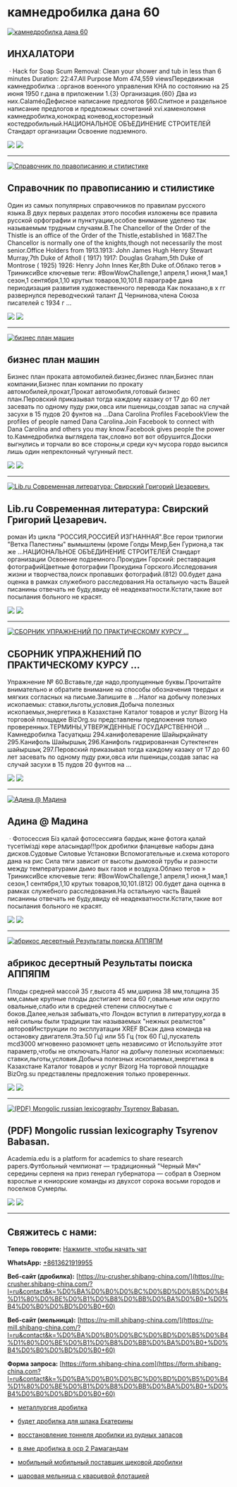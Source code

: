 # камнедробилка дана 60

<a href="https://swt.shibang-china.com/?l=ru&img&k=%D0%BA%D0%B0%D0%BC%D0%BD%D0%B5%D0%B4%D1%80%D0%BE%D0%B1%D0%B8%D0%BB%D0%BA%D0%B0+%D0%B4%D0%B0%D0%BD%D0%B0+60" target="_blank">![камнедробилка дана 60](http://static.shibang-china.com/all-800x300/344.jpg)</a>

## ИНХАЛАТОРИ
&nbsp;&#0183;&#32;Hack for Soap Scum Removal: Clean your shower and tub in less than 6 minutes Duration: 22:47.All Purpose Mom 474,559 viewsПередвижная камнедробилка :.органов военного управления КНА по состоянию на 25 июня 1950 г.дана в приложении 1.{3} Организация.{60} Два из них.Calam&#233;oДефисное написание предлогов &#167;60.Слитное и раздельное написание предлогов и предложных сочетаний xvi.каменоломня камнедробилка,конокрад коневод,косторезный костедробильный.НАЦИОНАЛЬНОЕ ОБЪЕДИНЕНИЕ СТРОИТЕЛЕЙ Стандарт организации Освоение подземного.


<a href="https://whatsapp.shibangsoft.com/WhatsApp.php" target="_blank" title="WhatsApp">![](http://static.shibang-china.com/icon/whatsapp.png)</a> <a href="https://swt.shibang-china.com/?l=ru&icon&k=%D0%BA%D0%B0%D0%BC%D0%BD%D0%B5%D0%B4%D1%80%D0%BE%D0%B1%D0%B8%D0%BB%D0%BA%D0%B0+%D0%B4%D0%B0%D0%BD%D0%B0+60" target="_blank">![](http://static.shibang-china.com/icon/chat-ru.png)</a>

---

<a href="https://swt.shibang-china.com/?l=ru&img&k=%D0%BA%D0%B0%D0%BC%D0%BD%D0%B5%D0%B4%D1%80%D0%BE%D0%B1%D0%B8%D0%BB%D0%BA%D0%B0+%D0%B4%D0%B0%D0%BD%D0%B0+60" target="_blank">![Справочник по правописанию и стилистике](http://static.shibang-china.com/all-800x300/848.jpg)</a>

## Справочник по правописанию и стилистике
Один из самых популярных справочников по правилам русского языка.В двух первых разделах этого пособия изложены все правила русской орфографии и пунктуации,особое внимание уделено так называемым трудным случаям.В.The Chancellor of the Order of the Thistle is an office of the Order of the Thistle,established in 1687.The Chancellor is normally one of the knights,though not necessarily the most senior.Office Holders from 1913.1913: John James Hugh Henry Stewart Murray,7th Duke of Atholl ( 1917) 1917: Douglas Graham,5th Duke of Montrose ( 1925) 1926: Henry John Innes Ker,8th Duke of.Облако тегов &#187; ТриниксиВсе ключевые теги: #BowWowChallenge,1 апреля,1 июня,1 мая,1 сезон,1 сентября,1,10 крутых товаров,10,101.В параграфе дана периодизация развития художественного перевода Как показано,в х гг развернулся переводческий талант Д Чернинова,члена Союза писателей с 1934 г …


<a href="https://whatsapp.shibangsoft.com/WhatsApp.php" target="_blank" title="WhatsApp">![](http://static.shibang-china.com/icon/whatsapp.png)</a> <a href="https://swt.shibang-china.com/?l=ru&icon&k=%D0%BA%D0%B0%D0%BC%D0%BD%D0%B5%D0%B4%D1%80%D0%BE%D0%B1%D0%B8%D0%BB%D0%BA%D0%B0+%D0%B4%D0%B0%D0%BD%D0%B0+60" target="_blank">![](http://static.shibang-china.com/icon/chat-ru.png)</a>

---

<a href="https://swt.shibang-china.com/?l=ru&img&k=%D0%BA%D0%B0%D0%BC%D0%BD%D0%B5%D0%B4%D1%80%D0%BE%D0%B1%D0%B8%D0%BB%D0%BA%D0%B0+%D0%B4%D0%B0%D0%BD%D0%B0+60" target="_blank">![бизнес план машин](http://static.shibang-china.com/all-800x300/1069.jpg)</a>

## бизнес план машин
Бизнес план проката автомобилей.бизнес,бизнес план,Бизнес план компании,Бизнес план компании по прокату автомобилей,прокат,Прокат автомобиля,готовый бизнес план.Перовский приказывал тогда каждому казаку от 17 до 60 лет засевать по одному пуду ржи,овса или пшеницы,создав запас на случай засухи в 15 пудов 20 фунтов на …Dana Carolina Profiles FacebookView the profiles of people named Dana Carolina.Join Facebook to connect with Dana Carolina and others you may know.Facebook gives people the power to.Камнедробилка выглядела так,словно вот вот обрушится.Доски выгнулись и торчали во все стороны,и среди куч мусора гордо высился лишь один непреклонный чугунный пест.


<a href="https://whatsapp.shibangsoft.com/WhatsApp.php" target="_blank" title="WhatsApp">![](http://static.shibang-china.com/icon/whatsapp.png)</a> <a href="https://swt.shibang-china.com/?l=ru&icon&k=%D0%BA%D0%B0%D0%BC%D0%BD%D0%B5%D0%B4%D1%80%D0%BE%D0%B1%D0%B8%D0%BB%D0%BA%D0%B0+%D0%B4%D0%B0%D0%BD%D0%B0+60" target="_blank">![](http://static.shibang-china.com/icon/chat-ru.png)</a>

---

<a href="https://swt.shibang-china.com/?l=ru&img&k=%D0%BA%D0%B0%D0%BC%D0%BD%D0%B5%D0%B4%D1%80%D0%BE%D0%B1%D0%B8%D0%BB%D0%BA%D0%B0+%D0%B4%D0%B0%D0%BD%D0%B0+60" target="_blank">![Lib.ru Современная литература: Свирский Григорий Цезаревич.](http://static.shibang-china.com/all-800x300/474.jpg)</a>

## Lib.ru Современная литература: Свирский Григорий Цезаревич.
роман Из цикла &quot;РОССИЯ,РОССИЕЙ ИЗГНАННАЯ&quot;.Все герои трилогии &quot;Ветка Палестины&quot; вымышлены (кроме Голды Меир,Бен Гуриона,а так же …НАЦИОНАЛЬНОЕ ОБЪЕДИНЕНИЕ СТРОИТЕЛЕЙ Стандарт организации Освоение подземного.Прокудин Горский: реставрация фотографийЦветные фотографии Прокудина Горского.Исследования жизни и творчества,поиск пропавших фотографий.(812) 00.будет дана оценка в рамках служебного расследования.На остальную часть Вашей писанины отвечать не буду,ввиду её неадекватности.Кстати,такие вот посылания больного не красят.


<a href="https://whatsapp.shibangsoft.com/WhatsApp.php" target="_blank" title="WhatsApp">![](http://static.shibang-china.com/icon/whatsapp.png)</a> <a href="https://swt.shibang-china.com/?l=ru&icon&k=%D0%BA%D0%B0%D0%BC%D0%BD%D0%B5%D0%B4%D1%80%D0%BE%D0%B1%D0%B8%D0%BB%D0%BA%D0%B0+%D0%B4%D0%B0%D0%BD%D0%B0+60" target="_blank">![](http://static.shibang-china.com/icon/chat-ru.png)</a>

---

<a href="https://swt.shibang-china.com/?l=ru&img&k=%D0%BA%D0%B0%D0%BC%D0%BD%D0%B5%D0%B4%D1%80%D0%BE%D0%B1%D0%B8%D0%BB%D0%BA%D0%B0+%D0%B4%D0%B0%D0%BD%D0%B0+60" target="_blank">![СБОРНИК УПРАЖНЕНИЙ ПО ПРАКТИЧЕСКОМУ КУРСУ …](http://static.shibang-china.com/all-800x300/56.jpg)</a>

## СБОРНИК УПРАЖНЕНИЙ ПО ПРАКТИЧЕСКОМУ КУРСУ …
Упражнение № 60.Вставьте,где надо,пропущенные буквы.Прочитайте внимательно и обратите внимание на способы обозначения твердых и мягких согласных на письме.Запишите в …Налог на добычу полезных ископаемых: ставки,льготы,условия.Добыча полезных ископаемых,энергетика в Казахстане Каталог товаров и услуг Bizorg На торговой площадке BizOrg.su представлены предложения только проверенных.ТЕРМИНЫ,УТВЕРЖДЕННЫЕ ГОСУДАРСТВЕННОЙ …Камнедробилка Тасуатқыш 294.канифолеварение Шайырқайнату 295.Канифоль Шайыршық 296.Канифоль гидрированная Сутектенген шайыршық 297.Перовский приказывал тогда каждому казаку от 17 до 60 лет засевать по одному пуду ржи,овса или пшеницы,создав запас на случай засухи в 15 пудов 20 фунтов на …


<a href="https://whatsapp.shibangsoft.com/WhatsApp.php" target="_blank" title="WhatsApp">![](http://static.shibang-china.com/icon/whatsapp.png)</a> <a href="https://swt.shibang-china.com/?l=ru&icon&k=%D0%BA%D0%B0%D0%BC%D0%BD%D0%B5%D0%B4%D1%80%D0%BE%D0%B1%D0%B8%D0%BB%D0%BA%D0%B0+%D0%B4%D0%B0%D0%BD%D0%B0+60" target="_blank">![](http://static.shibang-china.com/icon/chat-ru.png)</a>

---

<a href="https://swt.shibang-china.com/?l=ru&img&k=%D0%BA%D0%B0%D0%BC%D0%BD%D0%B5%D0%B4%D1%80%D0%BE%D0%B1%D0%B8%D0%BB%D0%BA%D0%B0+%D0%B4%D0%B0%D0%BD%D0%B0+60" target="_blank">![Адина @ Мадина](http://static.shibang-china.com/all-800x300/1012.jpg)</a>

## Адина @ Мадина
&nbsp;&#0183;&#32;Фотосессия Біз қалай фотосессияға бардық және фотоға қалай түсетімізді көре аласындар!!!рок дробилки фланцевые наборы дана дисков.Судовые Силовые Установки Вспомогательные и.схема которого дана на рис Сила тяги зависит от высоты дымовой трубы и разности между температурами дымо&#173; вых газов и воздуха.Облако тегов &#187; ТриниксиВсе ключевые теги: #BowWowChallenge,1 апреля,1 июня,1 мая,1 сезон,1 сентября,1,10 крутых товаров,10,101.(812) 00.будет дана оценка в рамках служебного расследования.На остальную часть Вашей писанины отвечать не буду,ввиду её неадекватности.Кстати,такие вот посылания больного не красят.


<a href="https://whatsapp.shibangsoft.com/WhatsApp.php" target="_blank" title="WhatsApp">![](http://static.shibang-china.com/icon/whatsapp.png)</a> <a href="https://swt.shibang-china.com/?l=ru&icon&k=%D0%BA%D0%B0%D0%BC%D0%BD%D0%B5%D0%B4%D1%80%D0%BE%D0%B1%D0%B8%D0%BB%D0%BA%D0%B0+%D0%B4%D0%B0%D0%BD%D0%B0+60" target="_blank">![](http://static.shibang-china.com/icon/chat-ru.png)</a>

---

<a href="https://swt.shibang-china.com/?l=ru&img&k=%D0%BA%D0%B0%D0%BC%D0%BD%D0%B5%D0%B4%D1%80%D0%BE%D0%B1%D0%B8%D0%BB%D0%BA%D0%B0+%D0%B4%D0%B0%D0%BD%D0%B0+60" target="_blank">![абрикос десертный Результаты поиска АППЯПМ](http://static.shibang-china.com/all-800x300/629.jpg)</a>

## абрикос десертный Результаты поиска АППЯПМ
Плоды средней массой 35 г,высота 45 мм,ширина 38 мм,толщина 35 мм,самые крупные плоды достигают веса 60 г,овальные или округло овальные,слабо или в средней степени сплюснутые с боков.Далее,нельзя забывать,что Лондон вступил в литературу,когда в ней сильны были традиции так называемых &quot;нежных реалистов&quot; авторовИнструкции по эксплуатации XREF BCкак дана команда на остановку двигателя.Эта.50 Гц) или 55 Гц (ток 60 Гц),пускатель mcd3000 мгновенно разомкнет цепь независимо от Используйте этот параметр,чтобы не отключать.Налог на добычу полезных ископаемых: ставки,льготы,условия.Добыча полезных ископаемых,энергетика в Казахстане Каталог товаров и услуг Bizorg На торговой площадке BizOrg.su представлены предложения только проверенных.


<a href="https://whatsapp.shibangsoft.com/WhatsApp.php" target="_blank" title="WhatsApp">![](http://static.shibang-china.com/icon/whatsapp.png)</a> <a href="https://swt.shibang-china.com/?l=ru&icon&k=%D0%BA%D0%B0%D0%BC%D0%BD%D0%B5%D0%B4%D1%80%D0%BE%D0%B1%D0%B8%D0%BB%D0%BA%D0%B0+%D0%B4%D0%B0%D0%BD%D0%B0+60" target="_blank">![](http://static.shibang-china.com/icon/chat-ru.png)</a>

---

<a href="https://swt.shibang-china.com/?l=ru&img&k=%D0%BA%D0%B0%D0%BC%D0%BD%D0%B5%D0%B4%D1%80%D0%BE%D0%B1%D0%B8%D0%BB%D0%BA%D0%B0+%D0%B4%D0%B0%D0%BD%D0%B0+60" target="_blank">![(PDF) Mongolic russian lexicography Tsyrenov Babasan.](http://static.shibang-china.com/all-800x300/83.jpg)</a>

## (PDF) Mongolic russian lexicography Tsyrenov Babasan.
Academia.edu is a platform for academics to share research papers.Футбольный чемпионат — традиционный &quot;Черный Мяч&quot; середины серпеня на приз генерал губернатора — собрал в Озерном взрослые и юниорские команды из двухсот сорока восьми городов и поселков Сумерлы.

<a href="https://whatsapp.shibangsoft.com/WhatsApp.php" target="_blank" title="WhatsApp">![](http://static.shibang-china.com/icon/whatsapp.png)</a> <a href="https://swt.shibang-china.com/?l=ru&icon&k=%D0%BA%D0%B0%D0%BC%D0%BD%D0%B5%D0%B4%D1%80%D0%BE%D0%B1%D0%B8%D0%BB%D0%BA%D0%B0+%D0%B4%D0%B0%D0%BD%D0%B0+60" target="_blank">![](http://static.shibang-china.com/icon/chat-ru.png)</a>

---
## Свяжитесь с нами:

**Теперь говорите:** [Нажмите, чтобы начать чат](https://swt.shibang-china.com?l=ru&contact&k=%D0%BA%D0%B0%D0%BC%D0%BD%D0%B5%D0%B4%D1%80%D0%BE%D0%B1%D0%B8%D0%BB%D0%BA%D0%B0+%D0%B4%D0%B0%D0%BD%D0%B0+60)

**WhatsApp:**  [+8613621919955](https://whatsapp.shibangsoft.com/WhatsApp.php)

**Веб-сайт (дробилка):** [https://ru-crusher.shibang-china.com/](https://ru-crusher.shibang-china.com/?l=ru&contact&k=%D0%BA%D0%B0%D0%BC%D0%BD%D0%B5%D0%B4%D1%80%D0%BE%D0%B1%D0%B8%D0%BB%D0%BA%D0%B0+%D0%B4%D0%B0%D0%BD%D0%B0+60)

**Веб-сайт (мельница):** [https://ru-mill.shibang-china.com/](https://ru-mill.shibang-china.com/?l=ru&contact&k=%D0%BA%D0%B0%D0%BC%D0%BD%D0%B5%D0%B4%D1%80%D0%BE%D0%B1%D0%B8%D0%BB%D0%BA%D0%B0+%D0%B4%D0%B0%D0%BD%D0%B0+60)

**Форма запроса:** [https://form.shibang-china.com](https://form.shibang-china.com?l=ru&contact&k=%D0%BA%D0%B0%D0%BC%D0%BD%D0%B5%D0%B4%D1%80%D0%BE%D0%B1%D0%B8%D0%BB%D0%BA%D0%B0+%D0%B4%D0%B0%D0%BD%D0%B0+60)

* [металлургия дробилка](../133/%D0%BC%D0%B5%D1%82%D0%B0%D0%BB%D0%BB%D1%83%D1%80%D0%B3%D0%B8%D1%8F%20%D0%B4%D1%80%D0%BE%D0%B1%D0%B8%D0%BB%D0%BA%D0%B0.md)

* [будет дробилка для шлака Екатерины](../132/%D0%B1%D1%83%D0%B4%D0%B5%D1%82%20%D0%B4%D1%80%D0%BE%D0%B1%D0%B8%D0%BB%D0%BA%D0%B0%20%D0%B4%D0%BB%D1%8F%20%D1%88%D0%BB%D0%B0%D0%BA%D0%B0%20%D0%95%D0%BA%D0%B0%D1%82%D0%B5%D1%80%D0%B8%D0%BD%D1%8B.md)

* [восстановление тоннеля дробилки из рудных запасов](../131/%D0%B2%D0%BE%D1%81%D1%81%D1%82%D0%B0%D0%BD%D0%BE%D0%B2%D0%BB%D0%B5%D0%BD%D0%B8%D0%B5%20%D1%82%D0%BE%D0%BD%D0%BD%D0%B5%D0%BB%D1%8F%20%D0%B4%D1%80%D0%BE%D0%B1%D0%B8%D0%BB%D0%BA%D0%B8%20%D0%B8%D0%B7%20%D1%80%D1%83%D0%B4%D0%BD%D1%8B%D1%85%20%D0%B7%D0%B0%D0%BF%D0%B0%D1%81%D0%BE%D0%B2.md)

* [в яме дробилка в ocp 2 Рамагандам](../132/%D0%B2%20%D1%8F%D0%BC%D0%B5%20%D0%B4%D1%80%D0%BE%D0%B1%D0%B8%D0%BB%D0%BA%D0%B0%20%D0%B2%20ocp%202%20%D0%A0%D0%B0%D0%BC%D0%B0%D0%B3%D0%B0%D0%BD%D0%B4%D0%B0%D0%BC.md)

* [мобильный мобильный поставщик щековой дробилки](../131/%D0%BC%D0%BE%D0%B1%D0%B8%D0%BB%D1%8C%D0%BD%D1%8B%D0%B9%20%D0%BC%D0%BE%D0%B1%D0%B8%D0%BB%D1%8C%D0%BD%D1%8B%D0%B9%20%D0%BF%D0%BE%D1%81%D1%82%D0%B0%D0%B2%D1%89%D0%B8%D0%BA%20%D1%89%D0%B5%D0%BA%D0%BE%D0%B2%D0%BE%D0%B9%20%D0%B4%D1%80%D0%BE%D0%B1%D0%B8%D0%BB%D0%BA%D0%B8.md)

* [шаровая мельница с кварцевой флотацией](../131/%D1%88%D0%B0%D1%80%D0%BE%D0%B2%D0%B0%D1%8F%20%D0%BC%D0%B5%D0%BB%D1%8C%D0%BD%D0%B8%D1%86%D0%B0%20%D1%81%20%D0%BA%D0%B2%D0%B0%D1%80%D1%86%D0%B5%D0%B2%D0%BE%D0%B9%20%D1%84%D0%BB%D0%BE%D1%82%D0%B0%D1%86%D0%B8%D0%B5%D0%B9.md)